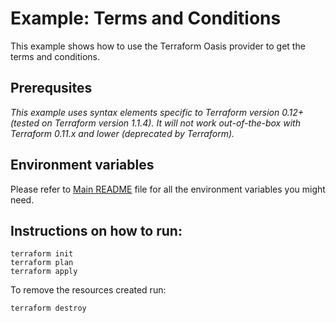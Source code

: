 # Example: Terms and Conditions

This example shows how to use the Terraform Oasis provider to get the terms and conditions.

## Prerequsites

*This example uses syntax elements specific to Terraform version 0.12+ (tested on Terraform version 1.1.4).
It will not work out-of-the-box with Terraform 0.11.x and lower (deprecated by Terraform).*

## Environment variables
Please refer to [Main README](../../README.md) file for all the environment variables you might need.

## Instructions on how to run:
```
terraform init
terraform plan
terraform apply
```

To remove the resources created run:
```
terraform destroy
``` 